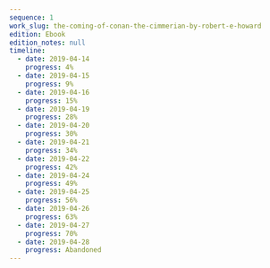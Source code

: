 ```yaml
---
sequence: 1
work_slug: the-coming-of-conan-the-cimmerian-by-robert-e-howard
edition: Ebook
edition_notes: null
timeline:
  - date: 2019-04-14
    progress: 4%
  - date: 2019-04-15
    progress: 9%
  - date: 2019-04-16
    progress: 15%
  - date: 2019-04-19
    progress: 28%
  - date: 2019-04-20
    progress: 30%
  - date: 2019-04-21
    progress: 34%
  - date: 2019-04-22
    progress: 42%
  - date: 2019-04-24
    progress: 49%
  - date: 2019-04-25
    progress: 56%
  - date: 2019-04-26
    progress: 63%
  - date: 2019-04-27
    progress: 70%
  - date: 2019-04-28
    progress: Abandoned
---
```

